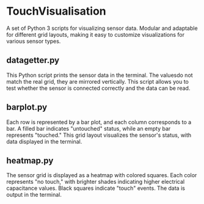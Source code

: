 # TouchVisualisation
A set of Python 3 scripts for visualizing sensor data. Modular and adaptable for different grid layouts, making it easy to customize visualizations for various sensor types.

## datagetter.py
This Python script prints the sensor data in the terminal. 
The values ​​do not match the real grid, they are mirrored vertically.
This script allows you to test whether the sensor is connected correctly and the data can be read.

## barplot.py
Each row is represented by a bar plot, and each column corresponds to a bar. A filled bar indicates "untouched" status, while an empty bar represents "touched." This grid layout visualizes the sensor's status, with data displayed in the terminal.

## heatmap.py
The sensor grid is displayed as a heatmap with colored squares. Each color represents "no touch," with brighter shades indicating higher electrical capacitance values. Black squares indicate "touch" events. The data is output in the terminal.
